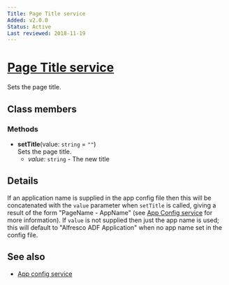 ```yaml
---
Title: Page Title service
Added: v2.0.0
Status: Active
Last reviewed: 2018-11-19
---
```


# [Page Title service](../../../lib/core/services/page-title.service.ts "Defined in page-title.service.ts")

Sets the page title.

## Class members

### Methods

-   **setTitle**(value: `string` = `""`)<br/>
    Sets the page title.
    -   _value:_ `string`  - The new title

## Details

If an application name is supplied in the app config file then this will
be concatenated with the `value` parameter when `setTitle` is called, giving
a result of the form "PageName - AppName" (see
[App Config service](app-config.service.md) for more information). If `value`
is not supplied then just the app name is used; this will default to
"Alfresco ADF Application" when no app name set in the config file.

## See also

-   [App config service](app-config.service.md)
